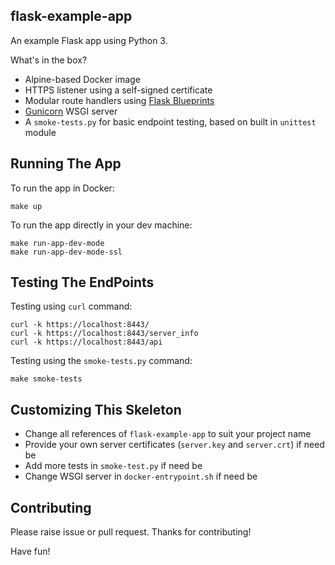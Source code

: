 ## flask-example-app

An example Flask app using Python 3.

What's in the box? 
* Alpine-based Docker image
* HTTPS listener using a self-signed certificate
* Modular route handlers using [Flask Blueprints](https://flask.palletsprojects.com/en/1.1.x/blueprints/) 
* [Gunicorn](https://gunicorn.org) WSGI server
* A `smoke-tests.py` for basic endpoint testing, based on built in `unittest` module 

## Running The App

To run the app in Docker:
```
make up
```

To run the app directly in your dev machine:
```
make run-app-dev-mode
make run-app-dev-mode-ssl
```

## Testing The EndPoints

Testing using `curl` command:
```
curl -k https://localhost:8443/
curl -k https://localhost:8443/server_info
curl -k https://localhost:8443/api
```

Testing using the `smoke-tests.py` command:
```
make smoke-tests
```

## Customizing This Skeleton
* Change all references of `flask-example-app` to suit your project name
* Provide your own server certificates (`server.key` and `server.crt`) if need be
* Add more tests in `smoke-test.py` if need be
* Change WSGI server in `docker-entrypoint.sh` if need be

## Contributing
Please raise issue or pull request. Thanks for contributing!

Have fun!